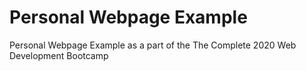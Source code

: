 # Personal Webpage Example

Personal Webpage Example as a part of the The Complete 2020 Web Development Bootcamp
